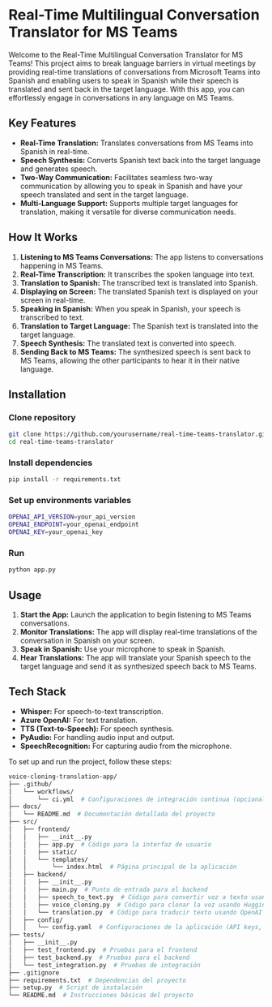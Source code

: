 # Real-Time Multilingual Conversation Translator for MS Teams

Welcome to the Real-Time Multilingual Conversation Translator for MS Teams! This project aims to break language barriers in virtual meetings by providing real-time translations of conversations from Microsoft Teams into Spanish and enabling users to speak in Spanish while their speech is translated and sent back in the target language. With this app, you can effortlessly engage in conversations in any language on MS Teams.

## Key Features

* **Real-Time Translation:** Translates conversations from MS Teams into Spanish in real-time.
* **Speech Synthesis:** Converts Spanish text back into the target language and generates speech.
* **Two-Way Communication:** Facilitates seamless two-way communication by allowing you to speak in Spanish and have your speech translated and sent in the target language.
* **Multi-Language Support:** Supports multiple target languages for translation, making it versatile for diverse communication needs.

## How It Works

1. **Listening to MS Teams Conversations:** The app listens to conversations happening in MS Teams.
2. **Real-Time Transcription:** It transcribes the spoken language into text.
3. **Translation to Spanish:** The transcribed text is translated into Spanish.
4. **Displaying on Screen:** The translated Spanish text is displayed on your screen in real-time.
5. **Speaking in Spanish:** When you speak in Spanish, your speech is transcribed to text.
6. **Translation to Target Language:** The Spanish text is translated into the target language.
7. **Speech Synthesis:** The translated text is converted into speech.
8. **Sending Back to MS Teams:** The synthesized speech is sent back to MS Teams, allowing the other participants to hear it in their native language.

## Installation

### Clone repository

```bash
git clone https://github.com/yourusername/real-time-teams-translator.git
cd real-time-teams-translator
```

### Install dependencies

```bash
pip install -r requirements.txt
```
### Set up environments variables

```bash
OPENAI_API_VERSION=your_api_version
OPENAI_ENDPOINT=your_openai_endpoint
OPENAI_KEY=your_openai_key
```
### Run

```bash
python app.py
```

## Usage

1. **Start the App:** Launch the application to begin listening to MS Teams conversations.
2. **Monitor Translations:** The app will display real-time translations of the conversation in Spanish on your screen.
3. **Speak in Spanish:** Use your microphone to speak in Spanish.
4. **Hear Translations:** The app will translate your Spanish speech to the target language and send it as synthesized speech back to MS Teams.

## Tech Stack

* **Whisper:** For speech-to-text transcription.
* **Azure OpenAI:** For text translation.
* **TTS (Text-to-Speech):** For speech synthesis.
* **PyAudio:** For handling audio input and output.
* **SpeechRecognition:** For capturing audio from the microphone.

To set up and run the project, follow these steps:

```bash
voice-cloning-translation-app/
├── .github/
│   └── workflows/
│       └── ci.yml  # Configuraciones de integración continua (opcional)
├── docs/
│   └── README.md  # Documentación detallada del proyecto
├── src/
│   ├── frontend/
│   │   ├── __init__.py
│   │   ├── app.py  # Código para la interfaz de usuario
│   │   ├── static/
│   │   └── templates/
│   │       └── index.html  # Página principal de la aplicación
│   ├── backend/
│   │   ├── __init__.py
│   │   ├── main.py  # Punto de entrada para el backend
│   │   ├── speech_to_text.py  # Código para convertir voz a texto usando Hugging Face
│   │   ├── voice_cloning.py  # Código para clonar la voz usando Hugging Face
│   │   └── translation.py  # Código para traducir texto usando OpenAI
│   ├── config/
│   │   └── config.yaml  # Configuraciones de la aplicación (API keys, etc.)
├── tests/
│   ├── __init__.py
│   ├── test_frontend.py  # Pruebas para el frontend
│   ├── test_backend.py  # Pruebas para el backend
│   └── test_integration.py  # Pruebas de integración
├── .gitignore
├── requirements.txt  # Dependencias del proyecto
├── setup.py  # Script de instalación
└── README.md  # Instrucciones básicas del proyecto
```
